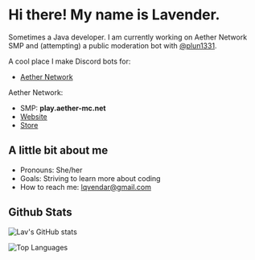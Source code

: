 # Hi there! My name is Lavender.
Sometimes a Java developer.
I am currently working on Aether Network SMP and (attempting) a public moderation bot with [@plun1331](https://github.com/plun1331).

A cool place I make Discord bots for:
- [Aether Network](https://discord.gg/AFcYCj5kJR)

Aether Network:
- SMP: **play.aether-mc.net**
- [Website](https://aether-mc.net)
- [Store](https://store.aether-mc.net)

## A little bit about me
- Pronouns: She/her
- Goals: Striving to learn more about coding
- How to reach me: lqvendar@gmail.com

## Github Stats
![Lav's GitHub stats](https://github-readme-stats.vercel.app/api?username=lqvendar&count_private=true&theme=material-palenight)

![Top Languages](https://github-readme-stats.vercel.app/api/top-langs/?username=lqvendar&theme=material-palenight&show_icons=true&layout=compact&count_private=true)
